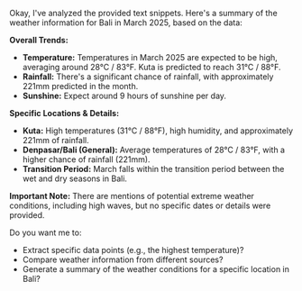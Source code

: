 Okay, I've analyzed the provided text snippets. Here's a summary of the weather information for Bali in March 2025, based on the data:

**Overall Trends:**

*   **Temperature:** Temperatures in March 2025 are expected to be high, averaging around 28°C / 83°F. Kuta is predicted to reach 31°C / 88°F.
*   **Rainfall:** There's a significant chance of rainfall, with approximately 221mm predicted in the month.
*   **Sunshine:** Expect around 9 hours of sunshine per day.

**Specific Locations & Details:**

*   **Kuta:** High temperatures (31°C / 88°F), high humidity, and approximately 221mm of rainfall.
*   **Denpasar/Bali (General):**  Average temperatures of 28°C / 83°F, with a higher chance of rainfall (221mm).
*   **Transition Period:** March falls within the transition period between the wet and dry seasons in Bali.

**Important Note:** There are mentions of potential extreme weather conditions, including high waves, but no specific dates or details were provided.

Do you want me to:

*   Extract specific data points (e.g., the highest temperature)?
*   Compare weather information from different sources?
*   Generate a summary of the weather conditions for a specific location in Bali?